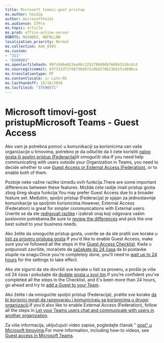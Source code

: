 ```yaml
---
title: Microsoft timovi-gost pristup
ms.author: heidip
author: microsoftheidi
ms.audience: ITPro
ms.topic: article
ms.prod: office-online-server
ROBOTS: NOINDEX, NOFOLLOW
localization_priority: Normal
ms.collection: Adm_O365
ms.custom:
- "311"
- "6500001"
ms.openlocfilehash: 997c04ba022ea96c225279b090b768043130cdcd
ms.sourcegitcommit: 037331d71f06750d972c0b6278b23bb15c4806ca
ms.translationtype: MT
ms.contentlocale: sr-Latn-RS
ms.lasthandoff: 10/18/2019
ms.locfileid: "37590571"
---
```

# <a name="microsoft-teams---guest-access"></a><span data-ttu-id="c0d9f-102">Microsoft timovi-gost pristup</span><span class="sxs-lookup"><span data-stu-id="c0d9f-102">Microsoft Teams - Guest Access</span></span>

<span data-ttu-id="c0d9f-103">Ako vam je potrebna pomoć u komunikaciji sa korisnicima van vaše organizacije u timovima, potrebno je da odlučite da li ćete koristiti [nalog gosta ili spoljni pristup (Federacija)](https://docs.microsoft.com/en-us/microsoftteams/manage-external-access#external-access-vs-guest-access)ili omogućiti oba.</span><span class="sxs-lookup"><span data-stu-id="c0d9f-103">If you need help communicating with users outside your Organization in Teams, you need to decide whether to use [Guest Access or External Access (Federation)](https://docs.microsoft.com/en-us/microsoftteams/manage-external-access#external-access-vs-guest-access), or to enable both of them.</span></span>

<span data-ttu-id="c0d9f-104">Postoje neke važne razlike između ovih funkcija.</span><span class="sxs-lookup"><span data-stu-id="c0d9f-104">There are some important differences between these features.</span></span> <span data-ttu-id="c0d9f-105">Možda ćete radije imati pristup gosta zbog šireg skupa funkcija.</span><span class="sxs-lookup"><span data-stu-id="c0d9f-105">You may prefer Guest Access due to a broader feature set.</span></span> <span data-ttu-id="c0d9f-106">Međutim, spoljni pristup (Federacija) je sjajan za jednostavnije komunikacije sa spoljnim korisnicima.</span><span class="sxs-lookup"><span data-stu-id="c0d9f-106">However, External Access (Federation) is great for simpler communications with External users.</span></span> <span data-ttu-id="c0d9f-107">Uverite se da ste [redigovali razlike](https://docs.microsoft.com/en-us/microsoftteams/manage-external-access#external-access-vs-guest-access) i izabrali onaj koji odgovara vašim poslovnim potrebama.</span><span class="sxs-lookup"><span data-stu-id="c0d9f-107">Be sure to [review the differences](https://docs.microsoft.com/en-us/microsoftteams/manage-external-access#external-access-vs-guest-access) and pick the one best suited to your business needs.</span></span>

<span data-ttu-id="c0d9f-108">Ako želite da omogućite pristup gosta, uverite se da ste pratili sve korake u [listi za proveru pristupa gosta](https://docs.microsoft.com/en-us/microsoftteams/guest-access-checklist).</span><span class="sxs-lookup"><span data-stu-id="c0d9f-108">If you'd like to enable Guest Access, make sure you've followed all the steps in the [Guest Access Checklist](https://docs.microsoft.com/en-us/microsoftteams/guest-access-checklist).</span></span> <span data-ttu-id="c0d9f-109">Kada u potpunosti završite, moraćete da [sačekate do 24 časa](https://docs.microsoft.com/en-us/microsoftteams/manage-guests#guest-access-latencies) da bi postavke stupile na snagu.</span><span class="sxs-lookup"><span data-stu-id="c0d9f-109">Once you're completely done, you'll need to [wait up to 24 hours](https://docs.microsoft.com/en-us/microsoftteams/manage-guests#guest-access-latencies) for the settings to take effect.</span></span>

<span data-ttu-id="c0d9f-110">Ako ste sigurni da ste dovršili sve korake u listi za proveru, a prošlo je više od 24 časa i pokušajte da [dodate gosta u svoj tim](https://support.office.com/en-us/article/add-guests-to-a-team-in-teams-fccb4fa6-f864-4508-bdde-256e7384a14f#ID0EAABAAA=Desktop).</span><span class="sxs-lookup"><span data-stu-id="c0d9f-110">If you’re confident you’ve completed all the steps in the Checklist, and it's been more than 24 hours, go ahead and try to [add a Guest to your Team](https://support.office.com/en-us/article/add-guests-to-a-team-in-teams-fccb4fa6-f864-4508-bdde-256e7384a14f#ID0EAABAAA=Desktop).</span></span>

<span data-ttu-id="c0d9f-111">Ako želite i da omogućite spoljni pristup (Federacija), pratite sve korake [da bi korisnici mogli da razgovaraju i komuniciraju sa korisnicima u drugoj organizaciji](https://docs.microsoft.com/en-us/microsoftteams/manage-external-access#let-your-teams-users-chat-and-communicate-with-users-in-another-organization).</span><span class="sxs-lookup"><span data-stu-id="c0d9f-111">If you’d also like to enable External Access (Federation), follow all the steps in [Let your Teams users chat and communicate with users in another organization](https://docs.microsoft.com/en-us/microsoftteams/manage-external-access#let-your-teams-users-chat-and-communicate-with-users-in-another-organization).</span></span>

<span data-ttu-id="c0d9f-112">Za više informacija, uključujući video zapise, pogledajte članak " [gost" u Microsoft timovima](https://docs.microsoft.com/microsoftteams/guest-access).</span><span class="sxs-lookup"><span data-stu-id="c0d9f-112">For more information, including how-to videos, see [Guest access in Microsoft Teams](https://docs.microsoft.com/microsoftteams/guest-access).</span></span>
